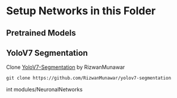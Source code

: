 # Setup Networks in this Folder

## Pretrained Models


## YoloV7 Segmentation
Clone [YoloV7-Segmentation](https://github.com/RizwanMunawar/yolov7-segmentation) by RizwanMunawar

```diff
git clone https://github.com/RizwanMunawar/yolov7-segmentation
```
int modules/NeuronalNetworks